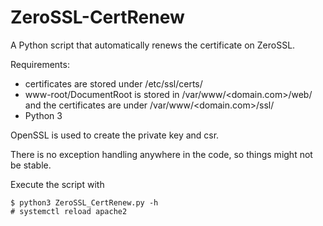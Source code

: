 # ZeroSSL-CertRenew
A Python script that automatically renews the certificate on ZeroSSL.


Requirements:
- certificates are stored under /etc/ssl/certs/
- www-root/DocumentRoot is stored in /var/www/<domain.com>/web/ and the certificates are under /var/www/<domain.com>/ssl/
- Python 3

OpenSSL is used to create the private key and csr.

There is no exception handling anywhere in the code, so things might not be stable.

Execute the script with

	$ python3 ZeroSSL_CertRenew.py -h
	# systemctl reload apache2
	
